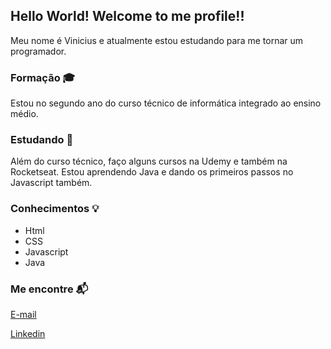 ## Hello World! Welcome to me profile!!
Meu nome é Vinicius e atualmente estou estudando para me tornar um programador.

### Formação 🎓 
Estou no segundo ano do curso técnico de informática integrado ao ensino médio.

### Estudando 📓
Além do curso técnico, faço alguns cursos na Udemy e também na Rocketseat. Estou aprendendo Java e dando os primeiros passos no Javascript também.

### Conhecimentos 💡
* Html
* CSS
* Javascript
* Java

### Me encontre 📬
[E-mail](vinicius.santosama@gmail.com)

[Linkedin](https://www.linkedin.com/in/vinicius-dos-santos-amaral-6b6b9519a/)

